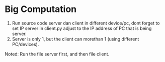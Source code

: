 # Big Computation

1. Run source code server dan client in different device/pc, dont forget to set IP server in client.py adjust to the IP address of PC that is being server.
2. Server is only 1, but the client can morethan 1 (using different PC/devices).  

Noted:
Run the file server first, and then file client.
